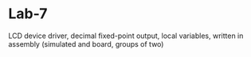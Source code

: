 # Lab-7
LCD device driver, decimal fixed-point output, local variables, written in assembly (simulated and board, groups of two)
